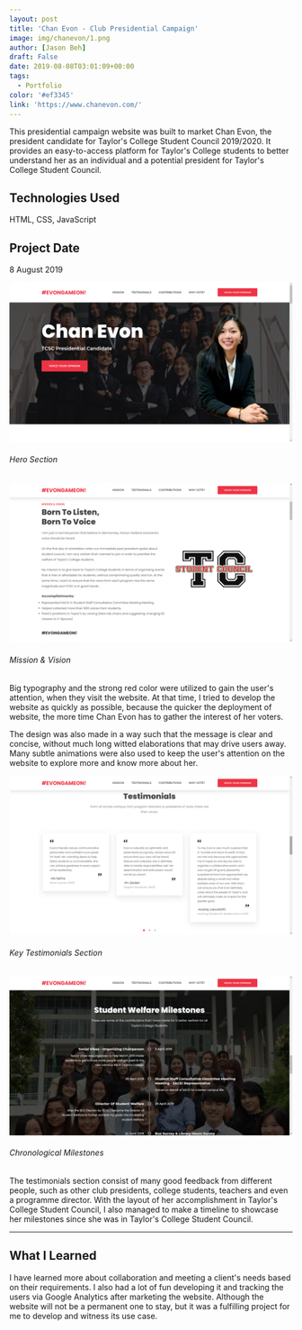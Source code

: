 ```yaml
---
layout: post
title: 'Chan Evon - Club Presidential Campaign'
image: img/chanevon/1.png
author: [Jason Beh]
draft: False
date: 2019-08-08T03:01:09+00:00
tags:
  - Portfolio
color: '#ef3345'
link: 'https://www.chanevon.com/'
---
```


This presidential campaign website was built to market Chan Evon, the president candidate for Taylor's College Student Council 2019/2020. It provides an easy-to-access platform for Taylor's College students to better understand her as an individual and a potential president for Taylor's College Student Council.

## Technologies Used

HTML, CSS, JavaScript

## Project Date

8 August 2019

![Hero Section](img/chanevon/1.png)

###### Hero Section

![Mission & Vision](img/chanevon/2.png)

###### Mission & Vision

Big typography and the strong red color were utilized to gain the user's attention, when they visit the website. At that time, I tried to develop the website as quickly as possible, because the quicker the deployment of website, the more time Chan Evon has to gather the interest of her voters.

The design was also made in a way such that the message is clear and concise, without much long witted elaborations that may drive users away. Many subtle animations were also used to keep the user's attention on the website to explore more and know more about her.

![Key Testimonials Section](img/chanevon/3.png)

###### Key Testimonials Section

![Chronological Milestones](img/chanevon/4.png)

###### Chronological Milestones

The testimonials section consist of many good feedback from different people, such as other club presidents, college students, teachers and even a programme director. With the layout of her accomplishment in Taylor's College Student Council, I also managed to make a timeline to showcase her milestones since she was in Taylor's College Student Council.

---

## What I Learned

I have learned more about collaboration and meeting a client's needs based on their requirements. I also had a lot of fun developing it and tracking the users via Google Analytics after marketing the website. Although the website will not be a permanent one to stay, but it was a fulfilling project for me to develop and witness its use case.
